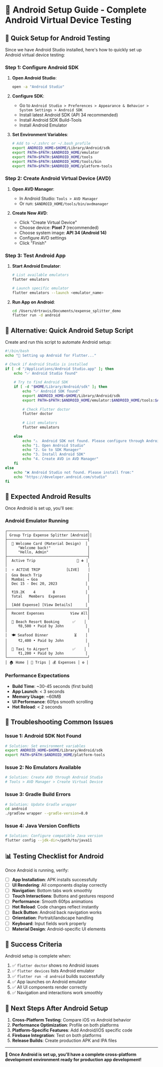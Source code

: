 # 🤖 Android Setup Guide - Complete Android Virtual Device Testing

## 🎯 **Quick Setup for Android Testing**

Since we have Android Studio installed, here's how to quickly set up Android virtual device testing:

### **Step 1: Configure Android SDK**

1. **Open Android Studio**:
   ```bash
   open -a "Android Studio"
   ```

2. **Configure SDK**:
   - Go to `Android Studio > Preferences > Appearance & Behavior > System Settings > Android SDK`
   - Install latest Android SDK (API 34 recommended)
   - Install Android SDK Build-Tools
   - Install Android Emulator

3. **Set Environment Variables**:
   ```bash
   # Add to ~/.zshrc or ~/.bash_profile
   export ANDROID_HOME=$HOME/Library/Android/sdk
   export PATH=$PATH:$ANDROID_HOME/emulator
   export PATH=$PATH:$ANDROID_HOME/tools
   export PATH=$PATH:$ANDROID_HOME/tools/bin
   export PATH=$PATH:$ANDROID_HOME/platform-tools
   ```

### **Step 2: Create Android Virtual Device (AVD)**

1. **Open AVD Manager**:
   - In Android Studio: `Tools > AVD Manager`
   - Or run: `$ANDROID_HOME/tools/bin/avdmanager`

2. **Create New AVD**:
   - Click "Create Virtual Device"
   - Choose device: **Pixel 7** (recommended)
   - Choose system image: **API 34 (Android 14)**
   - Configure AVD settings
   - Click "Finish"

### **Step 3: Test Android App**

1. **Start Android Emulator**:
   ```bash
   # List available emulators
   flutter emulators
   
   # Launch specific emulator
   flutter emulators --launch <emulator_name>
   ```

2. **Run App on Android**:
   ```bash
   cd /Users/drtravis/Documents/expense_splitter_demo
   flutter run -d android
   ```

## 🚀 **Alternative: Quick Android Setup Script**

Create and run this script to automate Android setup:

```bash
#!/bin/bash
echo "🤖 Setting up Android for Flutter..."

# Check if Android Studio is installed
if [ -d "/Applications/Android Studio.app" ]; then
    echo "✅ Android Studio found"
    
    # Try to find Android SDK
    if [ -d "$HOME/Library/Android/sdk" ]; then
        echo "✅ Android SDK found"
        export ANDROID_HOME=$HOME/Library/Android/sdk
        export PATH=$PATH:$ANDROID_HOME/emulator:$ANDROID_HOME/tools:$ANDROID_HOME/platform-tools
        
        # Check Flutter doctor
        flutter doctor
        
        # List emulators
        flutter emulators
        
    else
        echo "⚠️  Android SDK not found. Please configure through Android Studio."
        echo "1. Open Android Studio"
        echo "2. Go to SDK Manager"
        echo "3. Install Android SDK"
        echo "4. Create AVD in AVD Manager"
    fi
else
    echo "❌ Android Studio not found. Please install from:"
    echo "https://developer.android.com/studio"
fi
```

## 📱 **Expected Android Results**

Once Android is set up, you'll see:

### **Android Emulator Running**
```
┌─────────────────────────────────────┐
│ Group Trip Expense Splitter [Android]│
├─────────────────────────────────────┤
│  🎨 Welcome Card (Material Design)  │
│     "Welcome back!"                 │
│     "Hello, Admin"                  │
├─────────────────────────────────────┤
│  Active Trip                   🔄 ➕ │
│                                     │
│  ⭐ ACTIVE TRIP            [LIVE]    │
│  Goa Beach Trip                     │
│  Mumbai → Goa                       │
│  Dec 15 - Dec 20, 2023             │
│                                     │
│  ₹19.2K    4        8              │
│  Total   Members  Expenses          │
│                                     │
│  [Add Expense] [View Details]      │
├─────────────────────────────────────┤
│  Recent Expenses            View All│
│                                     │
│  🏨 Beach Resort Booking      ✅    │
│     ₹8,500 • Paid by John          │
│                                     │
│  🍽️ Seafood Dinner            ⏳    │
│     ₹2,400 • Paid by John          │
│                                     │
│  🚗 Taxi to Airport           ✅    │
│     ₹1,200 • Paid by John          │
└─────────────────────────────────────┘
│ 🏠 Home │ 🧳 Trips │ 💰 Expenses │ ⚙️ │
```

### **Performance Expectations**
- **Build Time**: ~30-45 seconds (first build)
- **App Launch**: < 3 seconds
- **Memory Usage**: ~60MB
- **UI Performance**: 60fps smooth scrolling
- **Hot Reload**: < 2 seconds

## 🔧 **Troubleshooting Common Issues**

### **Issue 1: Android SDK Not Found**
```bash
# Solution: Set environment variables
export ANDROID_HOME=$HOME/Library/Android/sdk
export PATH=$PATH:$ANDROID_HOME/platform-tools
```

### **Issue 2: No Emulators Available**
```bash
# Solution: Create AVD through Android Studio
# Tools > AVD Manager > Create Virtual Device
```

### **Issue 3: Gradle Build Errors**
```bash
# Solution: Update Gradle wrapper
cd android
./gradlew wrapper --gradle-version=8.0
```

### **Issue 4: Java Version Conflicts**
```bash
# Solution: Configure compatible Java version
flutter config --jdk-dir=/path/to/java11
```

## 📊 **Testing Checklist for Android**

Once Android is running, verify:

- [ ] **App Installation**: APK installs successfully
- [ ] **UI Rendering**: All components display correctly
- [ ] **Navigation**: Bottom tabs work smoothly
- [ ] **Touch Interactions**: Buttons and gestures respond
- [ ] **Performance**: Smooth 60fps animations
- [ ] **Hot Reload**: Code changes reflect instantly
- [ ] **Back Button**: Android back navigation works
- [ ] **Orientation**: Portrait/landscape handling
- [ ] **Keyboard**: Input fields work properly
- [ ] **Material Design**: Android-specific UI elements

## 🎯 **Success Criteria**

Android setup is complete when:

1. ✅ `flutter doctor` shows no Android issues
2. ✅ `flutter devices` lists Android emulator
3. ✅ `flutter run -d android` builds successfully
4. ✅ App launches on Android emulator
5. ✅ All UI components render correctly
6. ✅ Navigation and interactions work smoothly

## 🚀 **Next Steps After Android Setup**

1. **Cross-Platform Testing**: Compare iOS vs Android behavior
2. **Performance Optimization**: Profile on both platforms
3. **Platform-Specific Features**: Add Android/iOS specific code
4. **Firebase Integration**: Test on both platforms
5. **Release Builds**: Create production APK and IPA files

---

**🎊 Once Android is set up, you'll have a complete cross-platform development environment ready for production app development!**
